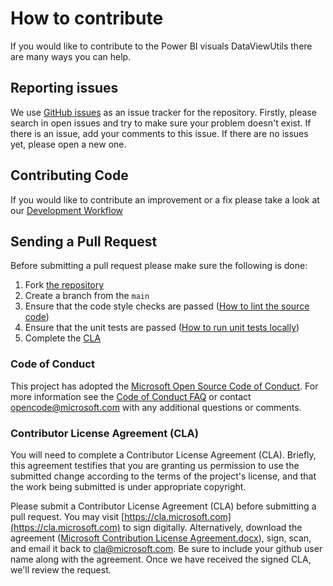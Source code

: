 # How to contribute
If you would like to contribute to the Power BI visuals DataViewUtils there are many ways you can help.

## Reporting issues
We use [GitHub issues](https://github.com/Microsoft/powerbi-visuals-utils-dataviewutils/issues) as an issue tracker for the repository. Firstly, please search in open issues and try to make sure your problem doesn't exist. If there is an issue, add your comments to this issue.
If there are no issues yet, please open a new one.

## Contributing Code
If you would like to contribute an improvement or a fix please take a look at our [Development Workflow](./docs/dev/development-workflow.md)

## Sending a Pull Request
Before submitting a pull request please make sure the following is done:

1. Fork [the repository](https://github.com/Microsoft/powerbi-visuals-utils-dataviewutils)
2. Create a branch from the ```main```
3. Ensure that the code style checks are passed ([How to lint the source code](./docs/dev/development-workflow.md#how-to-lint-the-source-code))
4. Ensure that the unit tests are passed ([How to run unit tests locally](./docs/dev/development-workflow.md#how-to-run-unit-tests-locally))
5. Complete the [CLA](#contributor-license-agreement-cla)

### Code of Conduct
This project has adopted the [Microsoft Open Source Code of Conduct](https://opensource.microsoft.com/codeofconduct). For more information see the [Code of Conduct FAQ](https://opensource.microsoft.com/codeofconduct/faq/) or contact [opencode@microsoft.com](mailto:opencode@microsoft.com) with any additional questions or comments.

### Contributor License Agreement (CLA)
You will need to complete a Contributor License Agreement (CLA). Briefly, this agreement testifies that you are granting us permission to use the submitted change according to the terms of the project's license, and that the work being submitted is under appropriate copyright.

Please submit a Contributor License Agreement (CLA) before submitting a pull request. You may visit [https://cla.microsoft.com](https://cla.microsoft.com) to sign digitally. Alternatively, download the agreement ([Microsoft Contribution License Agreement.docx](https://www.codeplex.com/Download?ProjectName=typescript&DownloadId=822190)), sign, scan, and email it back to <cla@microsoft.com>. Be sure to include your github user name along with the agreement. Once we have received the signed CLA, we'll review the request.
